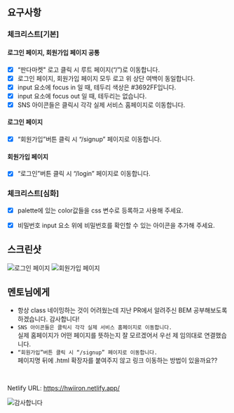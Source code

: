 ## 요구사항

### 체크리스트[기본]

#### 로그인 페이지, 회원가입 페이지 공통

- [x] “판다마켓" 로고 클릭 시 루트 페이지(“/”)로 이동합니다.
- [x] 로그인 페이지, 회원가입 페이지 모두 로고 위 상단 여백이 동일합니다.
- [x] input 요소에 focus in 일 때, 테두리 색상은 #3692FF입니다.
- [x] input 요소에 focus out 일 때, 테두리는 없습니다.
- [x] SNS 아이콘들은 클릭시 각각 실제 서비스 홈페이지로 이동합니다.

#### 로그인 페이지

- [x] “회원가입”버튼 클릭 시 “/signup” 페이지로 이동합니다.

#### 회원가입 페이지

- [x] “로그인”버튼 클릭 시 “/login” 페이지로 이동합니다.



### 체크리스트[심화]

- [x] palette에 있는 color값들을 css 변수로 등록하고 사용해 주세요.
- [x] 비밀번호 input 요소 위에 비밀번호를 확인할 수 있는 아이콘을 추가해 주세요.



## 스크린샷

![로그인 페이지](https://hwiiron.netlify.app/images/login.jpg)
![회원가입 페이지](https://hwiiron.netlify.app/images/join.jpg)



## 멘토님에게

- 항상 class 네이밍하는 것이 어려웠는데 지난 PR에서 알려주신 BEM 공부해보도록 하겠습니다. 감사합니다!
- `SNS 아이콘들은 클릭시 각각 실제 서비스 홈페이지로 이동합니다.`<br>실제 홈페이지가 어떤 페이지를 뜻하는지 잘 모르겠어서 우선 제 임의대로 연결했습니다.
- `“회원가입”버튼 클릭 시 “/signup” 페이지로 이동합니다.`<br>페이지명 뒤에 .html 확장자를 붙여주지 않고 링크 이동하는 방법이 있을까요??

<br>

Netlify URL: https://hwiiron.netlify.app/


![감사합니다](https://www.gangnam.go.kr/etc/event/emoticon_contest/20210915/image/01/1(11).gif)